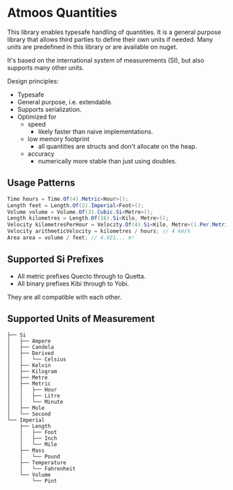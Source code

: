 # Atmoos Quantities

This library enables typesafe handling of quantities. It is a general purpose library that allows third parties to define their own units if needed. Many units are predefined in this library or are available on nuget.

It's based on the international system of measurements (SI), but also supports many other units.

Design principles:

- Typesafe
- General purpose, i.e. extendable.
- Supports serialization.
- Optimized for
  - speed
    - likely faster than naive implementations.
  - low memory footprint
    - all quantities are structs and don't allocate on the heap.
  - accuracy
    - numerically more stable than just using doubles.

## Usage Patterns

```csharp
Time hours = Time.Of(4).Metric<Hour>();
Length feet = Length.Of(2).Imperial<Foot>();
Volume volume = Volume.Of(3).Cubic.Si<Metre>();
Length kilometres = Length.Of(16).Si<Kilo, Metre>();
Velocity kilometresPerHour = Velocity.Of(4).Si<Kilo, Metre>().Per.Metric<Hour>();
Velocity arithmeticVelocity = kilometres / hours; // 4 km/h
Area area = volume / feet; // 4.921... m²
```

## Supported Si Prefixes

- All metric prefixes Quecto through to Quetta.
- All binary prefixes Kibi through to Yobi.

They are all compatible with each other.

## Supported Units of Measurement

```text
├── Si
│   ├── Ampere
│   ├── Candela
│   ├── Derived
│   │   └── Celsius
│   ├── Kelvin
│   ├── Kilogram
│   ├── Metre
│   ├── Metric
│   │   ├── Hour
│   │   ├── Litre
│   │   └── Minute
│   ├── Mole
│   └── Second
└── Imperial
    ├── Length
    │   ├── Foot
    │   ├── Inch
    │   └── Mile
    ├── Mass
    │   └── Pound
    ├── Temperature
    │   └── Fahrenheit
    └── Volume
        └── Pint
```

